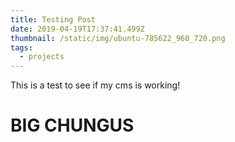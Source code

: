 ```yaml
---
title: Testing Post
date: 2019-04-19T17:37:41.499Z
thumbnail: /static/img/ubuntu-785622_960_720.png
tags:
  - projects
---
```

This is a test to see if my cms is working!

# BIG CHUNGUS
